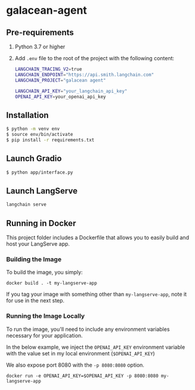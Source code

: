# galacean-agent

## Pre-requirements

1. Python 3.7 or higher
2. Add `.env` file to the root of the project with the following content:

    ```bash
    LANGCHAIN_TRACING_V2=true
    LANGCHAIN_ENDPOINT="https://api.smith.langchain.com"
    LANGCHAIN_PROJECT="galacean agent"

    LANGCHAIN_API_KEY="your_langchain_api_key"
    OPENAI_API_KEY=your_openai_api_key
    ```

## Installation

```bash
$ python -m venv env
$ source env/bin/activate
$ pip install -r requirements.txt
```

## Launch Gradio

```bash
$ python app/interface.py
```

## Launch LangServe

```bash
langchain serve
```

## Running in Docker

This project folder includes a Dockerfile that allows you to easily build and host your LangServe app.

### Building the Image

To build the image, you simply:

```shell
docker build . -t my-langserve-app
```

If you tag your image with something other than `my-langserve-app`,
note it for use in the next step.

### Running the Image Locally

To run the image, you'll need to include any environment variables
necessary for your application.

In the below example, we inject the `OPENAI_API_KEY` environment
variable with the value set in my local environment
(`$OPENAI_API_KEY`)

We also expose port 8080 with the `-p 8080:8080` option.

```shell
docker run -e OPENAI_API_KEY=$OPENAI_API_KEY -p 8080:8080 my-langserve-app
```
